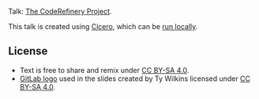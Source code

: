 Talk: [The CodeRefinery
Project](http://cicero.xyz/v2/remark/github/coderefinery/talk-intro/master/talk.md/).

This talk is created using [Cicero](http://cicero.xyz/), which can be
[run locally](https://github.com/bast/cicero).

## License

- Text is free to share and remix under [CC BY-SA 4.0](https://creativecommons.org/licenses/by-sa/4.0/).
- [GitLab logo](https://about.gitlab.com/2015/07/03/our-new-logo/) used in the slides created by Ty Wilkins
  licensed under [CC BY-SA 4.0](https://creativecommons.org/licenses/by-sa/4.0/).
